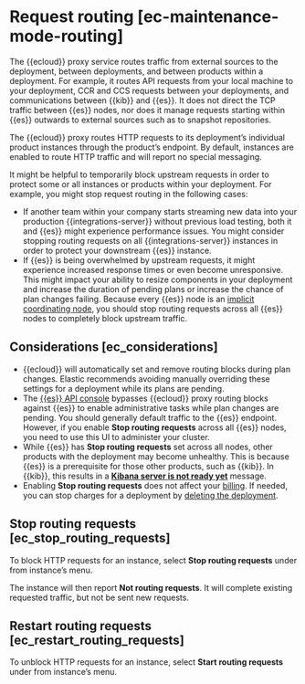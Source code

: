 # Request routing [ec-maintenance-mode-routing]

The {{ecloud}} proxy service routes traffic from external sources to the deployment, between deployments, and between products within a deployment. For example, it routes API requests from your local machine to your deployment, CCR and CCS requests between your deployments, and communications between {{kib}} and {{es}}. It does not direct the TCP traffic between {{es}} nodes, nor does it manage requests starting within {{es}} outwards to external sources such as to snapshot repositories.

The {{ecloud}} proxy routes HTTP requests to its deployment’s individual product instances through the product’s endpoint. By default, instances are enabled to route HTTP traffic and will report no special messaging.

It might be helpful to temporarily block upstream requests in order to protect some or all instances or products within your deployment. For example, you might stop request routing in the following cases:

* If another team within your company starts streaming new data into your production {{integrations-server}} without previous load testing, both it and {{es}} might experience performance issues. You might consider stopping routing requests on all {{integrations-server}} instances in order to protect your downstream {{es}} instance.
* If {{es}} is being overwhelmed by upstream requests, it might experience increased response times or even become unresponsive. This might impact your ability to resize components in your deployment and increase the duration of pending plans or increase the chance of plan changes failing. Because every {{es}} node is an [implicit coordinating node](asciidocalypse://docs/elasticsearch/docs/reference/elasticsearch/configuration-reference/node-settings.md), you should stop routing requests across all {{es}} nodes to completely block upstream traffic.


## Considerations [ec_considerations]

* {{ecloud}} will automatically set and remove routing blocks during  plan changes. Elastic recommends avoiding manually overriding these settings for a deployment while its plans are pending.
* The [{{es}} API console](asciidocalypse://docs/cloud/docs/reference/cloud-hosted/ec-api-console.md) bypasses {{ecloud}} proxy routing blocks against {{es}} to enable administrative tasks while plan changes are pending. You should generally default traffic to the {{es}} endpoint. However, if you enable **Stop routing requests** across all {{es}} nodes, you need to use this UI to administer your cluster.
* While {{es}} has **Stop routing requests** set across all nodes, other products with the deployment may become unhealthy. This is because {{es}} is a prerequisite for those other products, such as {{kib}}. In {{kib}}, this results in a [**Kibana server is not ready yet**](/troubleshoot/kibana/error-server-not-ready.md) message.
* Enabling **Stop routing requests** does not affect your [billing](../../../deploy-manage/cloud-organization/billing.md). If needed, you can stop charges for a deployment by [deleting the deployment](../../../deploy-manage/uninstall/delete-a-cloud-deployment.md).


## Stop routing requests [ec_stop_routing_requests]

To block HTTP requests for an instance, select **Stop routing requests** under from instance’s menu.

The instance will then report **Not routing requests**. It will complete existing requested traffic, but not be sent new requests.


## Restart routing requests [ec_restart_routing_requests]

To unblock HTTP requests for an instance, select **Start routing requests** under from instance’s menu.
